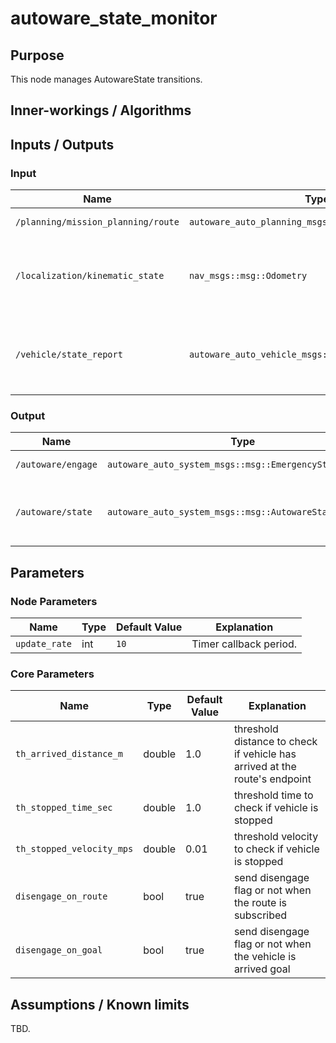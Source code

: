# autoware_state_monitor

## Purpose

This node manages AutowareState transitions.

## Inner-workings / Algorithms

## Inputs / Outputs

### Input

| Name                               | Type                                                 | Description                                       |
| ---------------------------------- | ---------------------------------------------------- | ------------------------------------------------- |
| `/planning/mission_planning/route` | `autoware_auto_planning_msgs::msg::HADMapRoute`      | Subscribe route                                   |
| `/localization/kinematic_state`    | `nav_msgs::msg::Odometry`                            | Used to decide whether vehicle is stopped or not  |
| `/vehicle/state_report`            | `autoware_auto_vehicle_msgs::msg::ControlModeReport` | Used to check vehicle mode: autonomous or manual. |

### Output

| Name               | Type                                                    | Description                                        |
| ------------------ | ------------------------------------------------------- | -------------------------------------------------- |
| `/autoware/engage` | `autoware_auto_system_msgs::msg::EmergencyStateStamped` | publish AutowareState                              |
| `/autoware/state`  | `autoware_auto_system_msgs::msg::AutowareState`         | publish disengage flag on AutowareState transition |

## Parameters

### Node Parameters

| Name          | Type | Default Value | Explanation            |
| ------------- | ---- | ------------- | ---------------------- |
| `update_rate` | int  | `10`          | Timer callback period. |

### Core Parameters

| Name                      | Type   | Default Value | Explanation                                                                |
| ------------------------- | ------ | ------------- | -------------------------------------------------------------------------- |
| `th_arrived_distance_m`   | double | 1.0           | threshold distance to check if vehicle has arrived at the route's endpoint |
| `th_stopped_time_sec`     | double | 1.0           | threshold time to check if vehicle is stopped                              |
| `th_stopped_velocity_mps` | double | 0.01          | threshold velocity to check if vehicle is stopped                          |
| `disengage_on_route`      | bool   | true          | send disengage flag or not when the route is subscribed                    |
| `disengage_on_goal`       | bool   | true          | send disengage flag or not when the vehicle is arrived goal                |

## Assumptions / Known limits

TBD.
